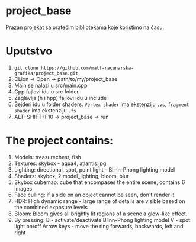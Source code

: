 # project_base
Prazan projekat sa pratećim bibliotekama koje koristimo na času. 

# Uputstvo
1. `git clone https://github.com/matf-racunarska-grafika/project_base.git`
2. CLion -> Open -> path/to/my/project_base
3. Main se nalazi u src/main.cpp
4. Cpp fajlovi idu u src folder
5. Zaglavlja (h i hpp) fajlovi idu u include
6. Šejderi idu u folder shaders. `Vertex shader` ima ekstenziju `.vs`, `fragment shader` ima ekstenziju `.fs`
7. ALT+SHIFT+F10 -> project_base -> run

# The project contains:
1. Models: treasurechest, fish
2. Textures: skybox - aqua4, atlantis.jpg
3. Lighting: directional, spot, point light - Blinn-Phong lighting model
4. Shaders: skybox, 2.model_lighting, bloom, blur
5. Skybox cubemap: cube that encompases the entire scene, contains 6 images
6. Face culling: if a side on an object cannot be seen, don't render it
7. HDR: High dynamic range - large range of details are visible based on the combined exposure levels
8. Bloom: Bloom gives all brightly lit regions of a scene a glow-like effect.
9. By pressing:
	B - activate/deactivate Blinn-Phong lighting model
	V - spot light on/off
	Arrow keys - move the ring forwards, backwards, left and right

